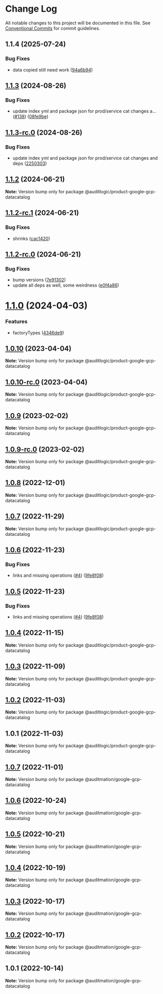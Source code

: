 # Change Log

All notable changes to this project will be documented in this file.
See [Conventional Commits](https://conventionalcommits.org) for commit guidelines.

## 1.1.4 (2025-07-24)


### Bug Fixes

* data copied still need work ([94a6b94](https://github.com/zerobias-org/product/commit/94a6b942fb0516367548599d739529536132755a))





## [1.1.3](https://github.com/auditlogic/product/compare/@auditlogic/product-google-gcp-datacatalog@1.1.2...@auditlogic/product-google-gcp-datacatalog@1.1.3) (2024-08-26)


### Bug Fixes

* update index yml and package json for prod/service cat changes a… ([#138](https://github.com/auditlogic/product/issues/138)) ([08fe9be](https://github.com/auditlogic/product/commit/08fe9beb1c8457462a19bc69caa02e6212d97e1a))





## [1.1.3-rc.0](https://github.com/auditlogic/product/compare/@auditlogic/product-google-gcp-datacatalog@1.1.2...@auditlogic/product-google-gcp-datacatalog@1.1.3-rc.0) (2024-08-26)


### Bug Fixes

* update index yml and package json for prod/service cat changes and deps ([2250303](https://github.com/auditlogic/product/commit/225030363a363608240135b7ebed386b28f01e4b))





## [1.1.2](https://github.com/auditlogic/product/compare/@auditlogic/product-google-gcp-datacatalog@1.1.2-rc.1...@auditlogic/product-google-gcp-datacatalog@1.1.2) (2024-06-21)

**Note:** Version bump only for package @auditlogic/product-google-gcp-datacatalog





## [1.1.2-rc.1](https://github.com/auditlogic/product/compare/@auditlogic/product-google-gcp-datacatalog@1.1.2-rc.0...@auditlogic/product-google-gcp-datacatalog@1.1.2-rc.1) (2024-06-21)


### Bug Fixes

* shrinks ([cac1420](https://github.com/auditlogic/product/commit/cac14200fefcd8183ab69fe89a47bd3f70f563e9))





## [1.1.2-rc.0](https://github.com/auditlogic/product/compare/@auditlogic/product-google-gcp-datacatalog@1.1.0...@auditlogic/product-google-gcp-datacatalog@1.1.2-rc.0) (2024-06-21)


### Bug Fixes

* bump versions ([7e91302](https://github.com/auditlogic/product/commit/7e913023b8b312150ed7762c32fbbe616be71de5))
* update all deps as well, some weirdness ([e0f4a86](https://github.com/auditlogic/product/commit/e0f4a864714e2d3de6bbf3da014d5312fe53be2f))





# [1.1.0](https://github.com/auditlogic/product/compare/@auditlogic/product-google-gcp-datacatalog@1.0.10...@auditlogic/product-google-gcp-datacatalog@1.1.0) (2024-04-03)


### Features

* factoryTypes ([4346de9](https://github.com/auditlogic/product/commit/4346de92693aee892fccf725338ffc7b80ab182b))





## [1.0.10](https://github.com/auditlogic/product/compare/@auditlogic/product-google-gcp-datacatalog@1.0.9...@auditlogic/product-google-gcp-datacatalog@1.0.10) (2023-04-04)

**Note:** Version bump only for package @auditlogic/product-google-gcp-datacatalog





## [1.0.10-rc.0](https://github.com/auditlogic/product/compare/@auditlogic/product-google-gcp-datacatalog@1.0.9...@auditlogic/product-google-gcp-datacatalog@1.0.10-rc.0) (2023-04-04)

**Note:** Version bump only for package @auditlogic/product-google-gcp-datacatalog





## [1.0.9](https://github.com/auditlogic/product/compare/@auditlogic/product-google-gcp-datacatalog@1.0.8...@auditlogic/product-google-gcp-datacatalog@1.0.9) (2023-02-02)

**Note:** Version bump only for package @auditlogic/product-google-gcp-datacatalog





## [1.0.9-rc.0](https://github.com/auditlogic/product/compare/@auditlogic/product-google-gcp-datacatalog@1.0.8...@auditlogic/product-google-gcp-datacatalog@1.0.9-rc.0) (2023-02-02)

**Note:** Version bump only for package @auditlogic/product-google-gcp-datacatalog





## [1.0.8](https://github.com/auditlogic/product/compare/@auditlogic/product-google-gcp-datacatalog@1.0.7...@auditlogic/product-google-gcp-datacatalog@1.0.8) (2022-12-01)

**Note:** Version bump only for package @auditlogic/product-google-gcp-datacatalog





## [1.0.7](https://github.com/auditlogic/product/compare/@auditlogic/product-google-gcp-datacatalog@1.0.6...@auditlogic/product-google-gcp-datacatalog@1.0.7) (2022-11-29)

**Note:** Version bump only for package @auditlogic/product-google-gcp-datacatalog





## [1.0.6](https://github.com/auditlogic/product/compare/@auditlogic/product-google-gcp-datacatalog@1.0.4...@auditlogic/product-google-gcp-datacatalog@1.0.6) (2022-11-23)


### Bug Fixes

* links and missing operations ([#4](https://github.com/auditlogic/product/issues/4)) ([9fe8f08](https://github.com/auditlogic/product/commit/9fe8f08fe7c57fdb79f991ac35bd6ac2e7dcad38))





## [1.0.5](https://github.com/auditlogic/product/compare/@auditlogic/product-google-gcp-datacatalog@1.0.4...@auditlogic/product-google-gcp-datacatalog@1.0.5) (2022-11-23)


### Bug Fixes

* links and missing operations ([#4](https://github.com/auditlogic/product/issues/4)) ([9fe8f08](https://github.com/auditlogic/product/commit/9fe8f08fe7c57fdb79f991ac35bd6ac2e7dcad38))





## [1.0.4](https://github.com/auditlogic/product/compare/@auditlogic/product-google-gcp-datacatalog@1.0.3...@auditlogic/product-google-gcp-datacatalog@1.0.4) (2022-11-15)

**Note:** Version bump only for package @auditlogic/product-google-gcp-datacatalog





## [1.0.3](https://github.com/auditlogic/product/compare/@auditlogic/product-google-gcp-datacatalog@1.0.2...@auditlogic/product-google-gcp-datacatalog@1.0.3) (2022-11-09)

**Note:** Version bump only for package @auditlogic/product-google-gcp-datacatalog





## [1.0.2](https://github.com/auditlogic/product/compare/@auditlogic/product-google-gcp-datacatalog@1.0.1...@auditlogic/product-google-gcp-datacatalog@1.0.2) (2022-11-03)

**Note:** Version bump only for package @auditlogic/product-google-gcp-datacatalog





## 1.0.1 (2022-11-03)

**Note:** Version bump only for package @auditlogic/product-google-gcp-datacatalog





## [1.0.7](https://github.com/auditmation/store-content/compare/@auditmation/google-gcp-datacatalog@1.0.6...@auditmation/google-gcp-datacatalog@1.0.7) (2022-11-01)

**Note:** Version bump only for package @auditmation/google-gcp-datacatalog





## [1.0.6](https://github.com/auditmation/store-content/compare/@auditmation/google-gcp-datacatalog@1.0.5...@auditmation/google-gcp-datacatalog@1.0.6) (2022-10-24)

**Note:** Version bump only for package @auditmation/google-gcp-datacatalog





## [1.0.5](https://github.com/auditmation/store-content/compare/@auditmation/google-gcp-datacatalog@1.0.4...@auditmation/google-gcp-datacatalog@1.0.5) (2022-10-21)

**Note:** Version bump only for package @auditmation/google-gcp-datacatalog





## [1.0.4](https://github.com/auditmation/store-content/compare/@auditmation/google-gcp-datacatalog@1.0.3...@auditmation/google-gcp-datacatalog@1.0.4) (2022-10-19)

**Note:** Version bump only for package @auditmation/google-gcp-datacatalog





## [1.0.3](https://github.com/auditmation/store-content/compare/@auditmation/google-gcp-datacatalog@1.0.2...@auditmation/google-gcp-datacatalog@1.0.3) (2022-10-17)

**Note:** Version bump only for package @auditmation/google-gcp-datacatalog





## [1.0.2](https://github.com/auditmation/store-content/compare/@auditmation/google-gcp-datacatalog@1.0.1...@auditmation/google-gcp-datacatalog@1.0.2) (2022-10-17)

**Note:** Version bump only for package @auditmation/google-gcp-datacatalog





## 1.0.1 (2022-10-14)

**Note:** Version bump only for package @auditmation/google-gcp-datacatalog

